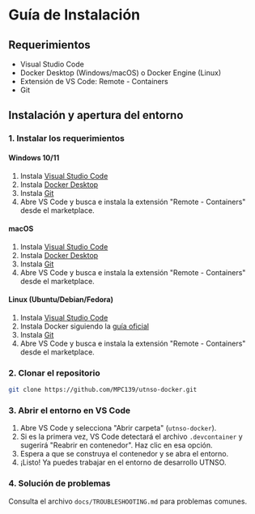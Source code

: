# Guía de Instalación

## Requerimientos

- Visual Studio Code
- Docker Desktop (Windows/macOS) o Docker Engine (Linux)
- Extensión de VS Code: Remote - Containers
- Git

## Instalación y apertura del entorno

### 1. Instalar los requerimientos

#### Windows 10/11
1. Instala [Visual Studio Code](https://code.visualstudio.com/)
2. Instala [Docker Desktop](https://www.docker.com/products/docker-desktop/)
3. Instala [Git](https://git-scm.com/download/win)
4. Abre VS Code y busca e instala la extensión "Remote - Containers" desde el marketplace.

#### macOS
1. Instala [Visual Studio Code](https://code.visualstudio.com/)
2. Instala [Docker Desktop](https://www.docker.com/products/docker-desktop/)
3. Instala [Git](https://git-scm.com/download/mac)
4. Abre VS Code y busca e instala la extensión "Remote - Containers" desde el marketplace.

#### Linux (Ubuntu/Debian/Fedora)
1. Instala [Visual Studio Code](https://code.visualstudio.com/)
2. Instala Docker siguiendo la [guía oficial](https://docs.docker.com/engine/install/)
3. Instala [Git](https://git-scm.com/download/linux)
4. Abre VS Code y busca e instala la extensión "Remote - Containers" desde el marketplace.

### 2. Clonar el repositorio

```sh
git clone https://github.com/MPC139/utnso-docker.git
```

### 3. Abrir el entorno en VS Code

1. Abre VS Code y selecciona "Abrir carpeta" (`utnso-docker`).
2. Si es la primera vez, VS Code detectará el archivo `.devcontainer` y sugerirá "Reabrir en contenedor". Haz clic en esa opción.
3. Espera a que se construya el contenedor y se abra el entorno.
4. ¡Listo! Ya puedes trabajar en el entorno de desarrollo UTNSO.

### 4. Solución de problemas

Consulta el archivo `docs/TROUBLESHOOTING.md` para problemas comunes.
